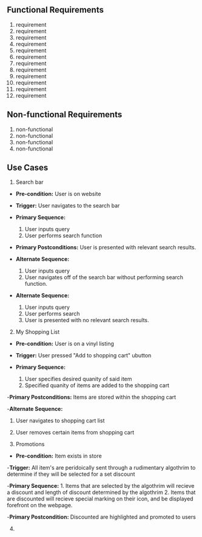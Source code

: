 ## Functional Requirements

1. requirement
2. requirement
3. requirement
4. requirement
5. requirement
6. requirement
7. requirement
8. requirement
9. requirement
10. requirement
11. requirement
12. requirement

## Non-functional Requirements

1. non-functional
2. non-functional
3. non-functional
4. non-functional

## Use Cases

1. Search bar
- **Pre-condition:** User is on website

- **Trigger:** User navigates to the search bar

- **Primary Sequence:**
  
  1. User inputs query
  2. User performs search function

- **Primary Postconditions:** User is presented with relevant search results.

- **Alternate Sequence:** 
  
  1. User inputs query
  2. User navigates off of the search bar without performing search function.

- **Alternate Sequence:** 
  
  1. User inputs query
  2. User performs search
  3. User is presented with no relevant search results.


2. My Shopping List
- **Pre-condition:** User is on a vinyl listing


- **Trigger:** User pressed "Add to shopping cart" ubutton


- **Primary Sequence:**
   1. User specifies desired quanity of said item
   2. Specified quanity of items are added to the shopping cart
   
 -**Primary Postconditions:**  Items are stored within the shopping cart
  
  
 -**Alternate Sequence:** 
  1. User navigates to shopping cart list
  2. User removes certain items from shopping cart
  
  
3. Promotions 
- **Pre-condition:** Item exists in store


-**Trigger:** All item's are peridoically sent through a rudimentary algothrim to determine if they will be selected for a set discount


-**Primary Sequence:** 
	1. Items that are selected by the algothrim will recieve a discount and length of discount determined by the algothrim
	2. Items that are discounted will recieve special marking on their icon, and be displayed forefront on the webpage.
	

-**Primary Postcondition:** 
	Discounted are highlighted and promoted to users

4. 
